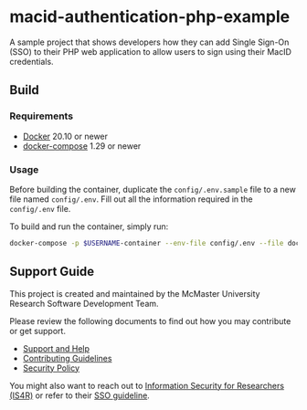 # macid-authentication-php-example

A sample project that shows developers how they can add Single Sign-On (SSO) to their PHP web application to allow users to sign using their MacID credentials.

## Build

### Requirements

- [Docker](https://docs.docker.com/engine/install/) 20.10 or newer
- [docker-compose](https://docs.docker.com/compose/install/) 1.29 or newer

### Usage

Before building the container, duplicate the `config/.env.sample` file to a new file named `config/.env`. Fill out all the information required in the `config/.env` file.  

To build and run the container, simply run:  
```bash
docker-compose -p $USERNAME-container --env-file config/.env --file docker-compose.yaml up --build
```

## Support Guide

This project is created and maintained by the McMaster University Research Software Development Team.  

Please review the following documents to find out how you may contribute or get support.  
- [Support and Help](https://github.com/McMasterRS/.github/blob/main/SUPPORT.md)
- [Contributing Guidelines](https://github.com/McMasterRS/.github/blob/main/CONTRIBUTING.md)
- [Security Policy](https://github.com/McMasterRS/.github/blob/main/SECURITY.md)

You might also want to reach out to [Information Security for Researchers (IS4R)](https://informationsecurity.mcmaster.ca/people/researchers/) or refer to their [SSO guideline](https://informationsecurity.mcmaster.ca/macid-authentication-options-at-mcmaster-university/).  

